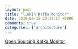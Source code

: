 ```yaml
---
layout: post
title: "linkin Kafka Monitor"
date: 2016-06-15 23:30:17 +0800
comments: true
categories: ["architecture"]
---
```


<!-- more -->

[Open Sourcing Kafka Monitor]

[Open Sourcing Kafka Monitor]:https://engineering.linkedin.com/blog/2016/05/open-sourcing-kafka-monitor